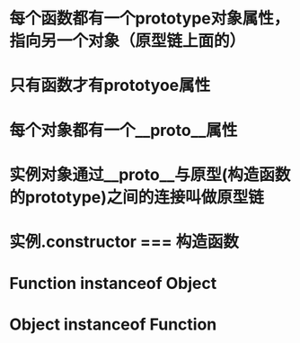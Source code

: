 # 每个函数都有一个prototype对象属性，指向另一个对象（原型链上面的）
# 只有函数才有prototyoe属性
# 每个对象都有一个__proto__属性
# 实例对象通过__proto__与原型(构造函数的prototype)之间的连接叫做原型链
# 实例.constructor === 构造函数
# Function instanceof Object
# Object instanceof Function